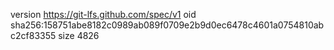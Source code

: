 version https://git-lfs.github.com/spec/v1
oid sha256:158751abe8182c0989ab089f0709e2b9d0ec6478c4601a0754810abc2cf83355
size 4826
